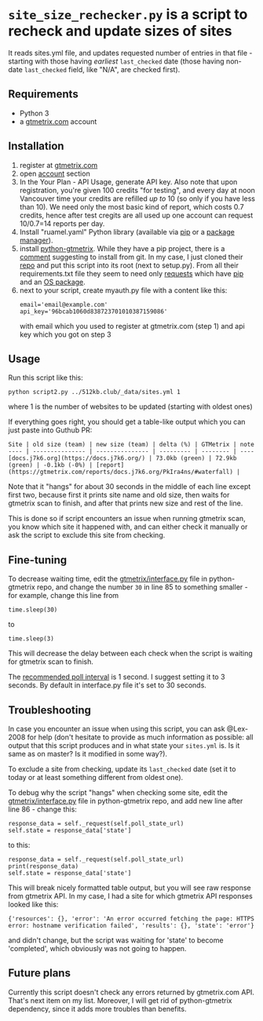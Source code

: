 `site_size_rechecker.py` is a script to recheck and update sizes of sites
=========================================================================

It reads sites.yml file,
and updates requested number of entries in that file -
starting with those having _earliest_ `last_checked` date
(those having non-date `last_checked` field, like "N/A", are checked first).

Requirements
------------

* Python 3
* a [gtmetrix.com](https://gtmetrix.com/) account

Installation
------------

1. register at [gtmetrix.com](https://gtmetrix.com/)
2. open [account](https://gtmetrix.com/dashboard/account) section
3. In the Your Plan - API Usage, generate API key.
    Also note that upon registration, you're given 100 credits "for testing", and every day at noon Vancouver time your credits are refilled _up to_ 10 (so only if you have less than 10). We need only the most basic kind of report, which costs 0.7 credits, hence after test cregits are all used up one account can request 10/0.7=14 reports per day.
4. Install "ruamel.yaml" Python library (available via [pip][yml-pip] or a [package manager][yml-arch]).
5. install [python-gtmetrix][repo].
    While they have a pip project, there is a [comment](https://github.com/aisayko/python-gtmetrix/issues/13#issuecomment-781785672) suggesting to install from git. In my case, I just cloned their [repo][] and put this script into its root (next to setup.py). From all their requirements.txt file they seem to need only [requests][req] which have [pip][req-pip] and an [OS package][req-os].
6. next to your script, create myauth.py file with a content like this:
    ````
    email='email@example.com'
    api_key='96bcab1060d838723701010387159086'
    ````
    with email which you used to register at gtmetrix.com (step 1) and api key which you got on step 3

[repo]: https://github.com/aisayko/python-gtmetrix

[req]: http://python-requests.org/
[req-pip]: https://pypi.org/project/requests/
[req-os]: https://archlinux.org/packages/extra/any/python-requests/
[yml-pip]: https://pypi.org/project/ruamel.yaml/
[yml-arch]: https://archlinux.org/packages/community/any/python-ruamel-yaml/

Usage
-----

Run this script like this:

    python script2.py ../512kb.club/_data/sites.yml 1

where 1 is the number of websites to be updated (starting with oldest ones)

If everything goes right, you should get a table-like output which you can just paste into Guthub PR:

    Site | old size (team) | new size (team) | delta (%) | GTMetrix | note
    ---- | --------------- | --------------- | --------- | -------- | ----
    [docs.j7k6.org](https://docs.j7k6.org/) | 73.0kb (green) | 72.9kb (green) | -0.1kb (-0%) | [report](https://gtmetrix.com/reports/docs.j7k6.org/PkIra4ns/#waterfall) |

Note that it "hangs" for about 30 seconds in the middle of each line except first two,
because first it prints site name and old size,
then waits for gtmetrix scan to finish,
and after that prints new size and rest of the line.

This is done so if script encounters an issue when running gtmetrix scan,
you know which site it happened with,
and can either check it manually or ask the script to exclude this site from checking.

Fine-tuning
-----------

To decrease waiting time,
edit the [gtmetrix/interface.py][int] file in python-gtmetrix repo,
and change the number `30` in line 85 to something smaller - for example, change this line from

    time.sleep(30)

to

    time.sleep(3)

This will decrease the delay between each check when the script is waiting for gtmetrix scan to finish.

The [recommended poll interval][rec] is 1 second.
I suggest setting it to 3 seconds.
By default in interface.py file it's set to 30 seconds.

[int]: https://github.com/aisayko/python-gtmetrix/blob/master/gtmetrix/interface.py#L85
[rec]: https://gtmetrix.com/api/docs/0.1/#api-test-state

Troubleshooting
---------------

In case you encounter an issue when using this script,
you can ask @Lex-2008 for help
(don't hesitate to provide as much information as possible:
all output that this script produces and in what state your `sites.yml` is.
Is it same as on master? Is it modified in some way?).

To exclude a site from checking, update its `last_checked` date
(set it to today or at least something different from oldest one).

To debug why the script "hangs" when checking some site,
edit the [gtmetrix/interface.py][int2] file in python-gtmetrix repo,
and add new line after line 86 - change this:

    response_data = self._request(self.poll_state_url)
    self.state = response_data['state']

to this:

    response_data = self._request(self.poll_state_url)
    print(response_data)
    self.state = response_data['state']

This will break nicely formatted table output,
but you will see raw response from gtmetrix API.
In my case, I had a site for which gtmetrix API responses looked like this:

    {'resources': {}, 'error': 'An error occurred fetching the page: HTTPS error: hostname verification failed', 'results': {}, 'state': 'error'}

and didn't change, but the script was waiting for 'state' to become 'completed', which obviously was not going to happen.

[int2]: https://github.com/aisayko/python-gtmetrix/blob/master/gtmetrix/interface.py#L86

Future plans
------------

Currently this script doesn't check any errors returned by gtmetrix.com API. That's next item on my list. Moreover, I will get rid of python-gtmetrix dependency, since it adds more troubles than benefits.
